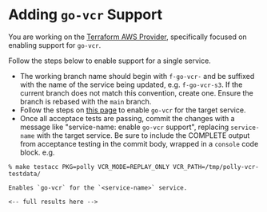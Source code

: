 # Adding `go-vcr` Support

You are working on the [Terraform AWS Provider](https://github.com/hashicorp/terraform-provider-aws), specifically focused on enabling support for `go-vcr`.

Follow the steps below to enable support for a single service.

- The working branch name should begin with `f-go-vcr-` and be suffixed with the name of the service being updated, e.g. `f-go-vcr-s3`. If the current branch does not match this convention, create one. Ensure the branch is rebased with the `main` branch.
- Follow the steps on [this page](../go-vcr.md) to enable `go-vcr` for the target service.
- Once all acceptace tests are passing, commit the changes with a message like "service-name: enable `go-vcr` support", replacing `service-name` with the target service. Be sure to include the COMPLETE output from acceptance testing in the commit body, wrapped in a `console` code block. e.g.

```console
% make testacc PKG=polly VCR_MODE=REPLAY_ONLY VCR_PATH=/tmp/polly-vcr-testdata/

Enables `go-vcr` for the `<service-name>` service.

<-- full results here -->
```
